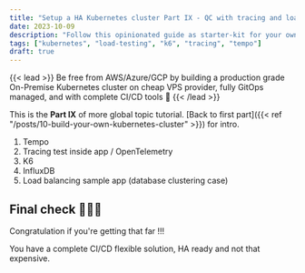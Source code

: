```yaml
---
title: "Setup a HA Kubernetes cluster Part IX - QC with tracing and load testing"
date: 2023-10-09
description: "Follow this opinionated guide as starter-kit for your own Kubernetes platform..."
tags: ["kubernetes", "load-testing", "k6", "tracing", "tempo"]
draft: true
---
```


{{< lead >}}
Be free from AWS/Azure/GCP by building a production grade On-Premise Kubernetes cluster on cheap VPS provider, fully GitOps managed, and with complete CI/CD tools 🎉
{{< /lead >}}

This is the **Part IX** of more global topic tutorial. [Back to first part]({{< ref "/posts/10-build-your-own-kubernetes-cluster" >}}) for intro.

1. Tempo
2. Tracing test inside app / OpenTelemetry
3. K6
4. InfluxDB
5. Load balancing sample app (database clustering case)

## Final check 🎊🏁🎊

Congratulation if you're getting that far !!!

You have a complete CI/CD flexible solution, HA ready and not that expensive.
